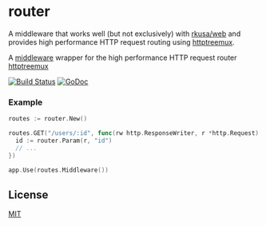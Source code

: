 # router

A middleware that works well (but not exclusively) with [rkusa/web](https://github.com/rkusa/web) and provides high performance HTTP request routing using [httptreemux](http://github.com/dimfeld/httptreemux).

A [middleware](https://github.com/rkgo/web) wrapper for the high performance HTTP request router [httptreemux](http://github.com/dimfeld/httptreemux)

[![Build Status][travis]](https://travis-ci.org/rkusa/router)
[![GoDoc][godoc]](https://godoc.org/github.com/rkusa/router)

### Example

```go
routes := router.New()

routes.GET("/users/:id", func(rw http.ResponseWriter, r *http.Request) {
  id := router.Param(r, "id")
  // ...
})

app.Use(routes.Middleware())
```

## License

[MIT](LICENSE)

[travis]: https://img.shields.io/travis/rkusa/router.svg
[godoc]: http://img.shields.io/badge/godoc-reference-blue.svg
